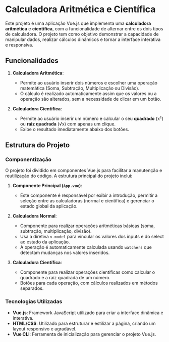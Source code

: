 # Calculadora Aritmética e Científica

Este projeto é uma aplicação Vue.js que implementa uma **calculadora aritmética** e **científica**, com a funcionalidade de alternar entre os dois tipos de calculadora. O projeto tem como objetivo demonstrar a capacidade de manipular dados, realizar cálculos dinâmicos e tornar a interface interativa e responsiva.

## Funcionalidades

1. **Calculadora Aritmética**:
   - Permite ao usuário inserir dois números e escolher uma operação matemática (Soma, Subtração, Multiplicação ou Divisão).
   - O cálculo é realizado automaticamente assim que os valores ou a operação são alterados, sem a necessidade de clicar em um botão.

2. **Calculadora Científica**:
   - Permite ao usuário inserir um número e calcular o seu **quadrado** (x²) ou **raiz quadrada** (√x) com apenas um clique.
   - Exibe o resultado imediatamente abaixo dos botões.

## Estrutura do Projeto

### Componentização

O projeto foi dividido em componentes Vue.js para facilitar a manutenção e reutilização do código. A estrutura principal do projeto inclui:

1. **Componente Principal (`App.vue`)**:
   - Este componente é responsável por exibir a introdução, permitir a seleção entre as calculadoras (normal e científica) e gerenciar o estado global da aplicação.

2. **Calculadora Normal**:
   - Componente para realizar operações aritméticas básicas (soma, subtração, multiplicação, divisão).
   - Usa a diretiva `v-model` para vincular os valores dos inputs e do select ao estado da aplicação.
   - A operação é automaticamente calculada usando `watchers` que detectam mudanças nos valores inseridos.

3. **Calculadora Científica**:
   - Componente para realizar operações científicas como calcular o quadrado e a raiz quadrada de um número.
   - Botões para cada operação, com cálculos realizados em métodos separados.

### Tecnologias Utilizadas

- **Vue.js**: Framework JavaScript utilizado para criar a interface dinâmica e interativa.
- **HTML/CSS**: Utilizado para estruturar e estilizar a página, criando um layout responsivo e agradável.
- **Vue CLI**: Ferramenta de inicialização para gerenciar o projeto Vue.js.

